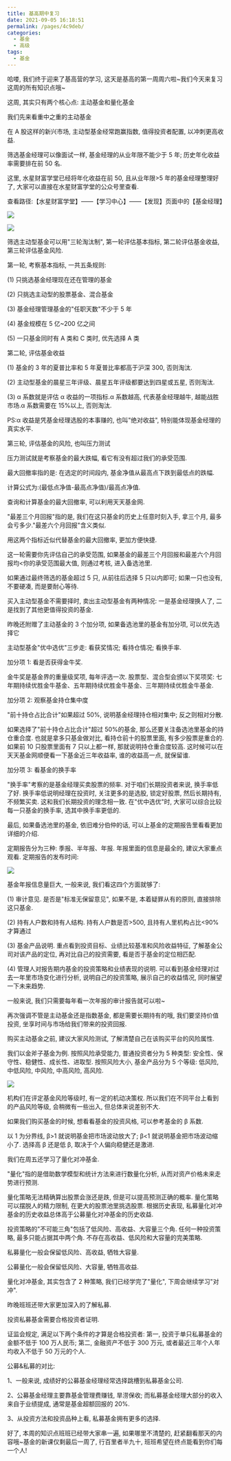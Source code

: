 ```yaml
---
title: 基高期中复习
date: 2021-09-05 16:18:51
permalink: /pages/4c9deb/
categories:
  - 基金
  - 高级
tags:
  - 基金
---
```


哈喽, 我们终于迎来了基高营的学习, 这天是基高的第一周周六啦~我们今天来复习这周的所有知识点哦~

这周, 其实只有两个核心点: 主动基金和量化基金

我们先来看重中之重的主动基金

在 A 股这样的新兴市场, 主动型基金经常跑赢指数, 值得投资者配置, 以冲刺更高收益.

筛选基金经理可以像面试一样, 基金经理的从业年限不能少于 5 年; 历史年化收益率需要排在前 50 名.

这里, 水星财富学堂已经将年化收益在前 50, 且从业年限>5 年的基金经理整理好了, 大家可以直接在水星财富学堂的公众号里查看.

查看路径:【水星财富学堂】——【学习中心】——【发现】页面中的【基金经理】

![](../../.vuepress/public/img/fund/493.jpg)

![](../../.vuepress/public/img/fund/494.jpg)

筛选主动型基金可以用"三轮淘汰制", 第一轮评估基本指标, 第二轮评估基金收益, 第三轮评估基金风险.

第一轮, 考察基本指标, 一共五条规则:

(1) 只挑选基金经理现在还在管理的基金

(2) 只挑选主动型的股票基金、混合基金

(3) 基金经理管理基金的"任职天数"不少于 5 年

(4) 基金规模在 5 亿~200 亿之间

(5) 一只基金同时有 A 类和 C 类时, 优先选择 A 类

第二轮, 评估基金收益

(1) 基金的 3 年的夏普比率和 5 年夏普比率都高于沪深 300, 否则淘汰.

(2) 主动型基金的晨星三年评级、晨星五年评级都要达到四星或五星, 否则淘汰.

(3) α 系数就是评估 α 收益的一项指标.α 系数越高, 代表基金经理越牛, 越能战胜市场.α 系数需要在 15%以上, 否则淘汰.

PS:α 收益是凭基金经理选股的本事赚的, 也叫"绝对收益", 特别能体现基金经理的真实水平.

第三轮, 评估基金的风险, 也叫压力测试

压力测试就是考察基金的最大跌幅, 看它有没有超过我们的承受范围.

最大回撤率指的是: 在选定的时间段内, 基金净值从最高点下跌到最低点的跌幅.

计算公式为:(最低点净值-最高点净值)/最高点净值.

查询和计算基金的最大回撤率, 可以利用天天基金网.

"最差三个月回报"指的是, 我们在这只基金的历史上任意时刻入手, 拿三个月, 最多会亏多少."最差六个月回报"含义类似.

用这两个指标近似代替基金的最大回撤率, 更加方便快捷.

这一轮需要你先评估自己的承受范围, 如果基金的最差三个月回报和最差六个月回报均<你的承受范围最大值, 则通过考核, 进入备选池里.

如果通过最终筛选的基金超过 5 只, 从前往后选择 5 只以内即可; 如果一只也没有, 不要硬凑, 而是要耐心等待.

买入主动型基金不需要择时, 卖出主动型基金有两种情况: 一是基金经理换人了, 二是找到了其他更值得投资的基金.

昨晚还附赠了主动基金的 3 个加分项, 如果备选池里的基金有加分项, 可以优先选择它

主动型基金"优中选优"三步走: 看获奖情况; 看持仓情况; 看换手率.

加分项 1: 看是否获得金牛奖.

金牛奖是基金界的重量级奖项, 每年评选一次. 股票型、混合型会颁以下奖项奖: 七年期持续优胜金牛基金、五年期持续优胜金牛基金、三年期持续优胜金牛基金.

加分项 2: 观察基金持仓集中度

"前十持仓占比合计"如果超过 50%, 说明基金经理持仓相对集中; 反之则相对分散.

如果选择了"前十持仓占比合计"超过 50%的基金, 那么还要关注备选池里基金的持仓重合度. 也就是拿多只基金做对比, 看持仓前十的股票里面, 有多少股票是重合的. 如果前 10 只股票里面有 7 只以上都一样, 那就说明持仓重合度较高. 这时候可以在天天基金网顺便看一下基金近三年收益率, 谁的收益高一点, 就保留谁.

加分项 3: 看基金的换手率

"换手率"考察的是基金经理买卖股票的频率. 对于咱们长期投资者来说, 换手率低了好. 换手率低说明经理在投资时, 关注更多的是选股, 锁定好股票, 然后长期持有, 不频繁买卖. 这和我们长期投资的理念相一致. 在"优中选优"时, 大家可以综合比较每一只基金的换手率, 选其中换手率更低的.

最后, 如果备选池里的基金, 依旧难分伯仲的话, 可以上基金的定期报告里看看更加详细的介绍.

定期报告分为三种: 季报、半年报、年报. 年报里面的信息是最全的, 建议大家重点观看. 定期报告的发布时间:

![](../../.vuepress/public/img/fund/411.jpg)

基金年报信息量巨大, 一般来说, 我们看这四个方面就够了:

(1) 审计意见. 是否是"标准无保留意见", 如果不是, 本着疑罪从有的原则, 直接排除这只基金.

(2) 持有人户数和持有人结构. 持有人户数是否>500, 且持有人里机构占比<90%才算通过

(3) 基金产品说明. 重点看到投资目标、业绩比较基准和风险收益特征, 了解基金公司对该产品的定位, 再对比自己的投资需要, 看是否于基金的定位相匹配.

(4) 管理人对报告期内基金的投资策略和业绩表现的说明. 可以看到基金经理对过去一年里市场变化进行分析, 说明自己的投资策略, 展示自己的收益情况, 同时展望一下未来趋势.

一般来说, 我们只需要每年看一次年报的审计报告就可以啦~

再次强调不管是主动基金还是指数基金, 都是需要长期持有的哦, 我们要坚持价值投资, 坐享时间与市场给我们带来的投资回报.

购买主动基金之前, 建议大家风险测试, 了解清楚自己在该购买平台的风险属性.

我们以金斧子基金为例. 按照风险承受能力, 普通投资者分为 5 种类型: 安全性、保守性、稳健性、成长性、进取型. 按照风险大小, 基金产品分为 5 个等级: 低风险, 中低风险, 中风险, 中高风险, 高风险.

![](../../.vuepress/public/img/fund/458.jpg)

机构们在评定基金风险等级时, 有一定的机动决策权. 所以我们在不同平台上看到的产品风险等级, 会稍微有一些出入, 但总体来说差别不大.

如果我们购买基金的时候, 想看看基金的投资风格, 可以参考基金的 β 系数.

以 1 为分界线, β>1 就说明基金把市场波动放大了; β<1 就说明基金把市场波动缩小了. 选择高 β 还是低 β, 取决于个人偏向稳健还是激进.

我们在周五还学习了量化对冲基金.

"量化"指的是借助数学模型和统计方法来进行数量化分析, 从而对资产价格未来走势进行预测.

量化策略无法精确算出股票会涨还是跌, 但是可以提高预测正确的概率. 量化策略可以摆脱人的精力限制, 在更大的股票池里挑选股票. 根据历史表现, 私募量化对冲基金的历史收益总体高于公募量化对冲基金的历史收益.

投资策略的"不可能三角"包括了低风险、高收益、大容量三个角. 任何一种投资策略, 最多只能占据其中两个角. 不存在高收益、低风险和大容量的完美策略.

私募量化一般会保留低风险、高收益, 牺牲大容量.

公募量化一般会保留低风险、大容量, 牺牲高收益.

量化对冲基金, 其实包含了 2 种策略, 我们已经学完了"量化", 下周会继续学习"对冲".

昨晚班班还带大家更加深入的了解私募.

投资私募基金需要合格投资者证明.

证监会规定, 满足以下两个条件的才算是合格投资者: 第一, 投资于单只私募基金的金额不低于 100 万人民币; 第二, 金融资产不低于 300 万元, 或者最近三年个人年均收入不低于 50 万元的个人.

公募&私募的对比:

1、一般来说, 成绩好的公募基金经理经常选择跳槽到私募基金公司.

2、公募基金经理主要靠基金管理费赚钱, 旱涝保收; 而私募基金经理大部分的收入来自于业绩提成, 通常是基金超额回报的 20%.

3、从投资方法和投资品种上看, 私募基金拥有更多的选择.

好了, 本周的知识点班班已经带大家串一遍, 如果哪里不清楚的, 赶紧翻看那天的内容哦~基金的新课仅剩最后一周了, 行百里者半九十, 班班希望在终点能看到你们每一个人!
